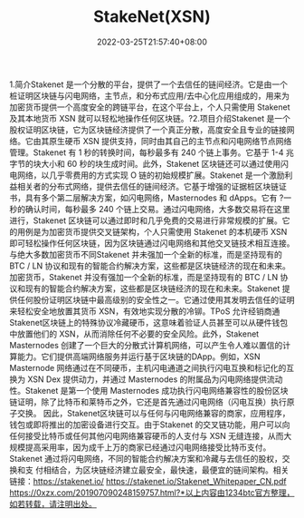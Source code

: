﻿---
weight: 
title: "StakeNet(XSN)"
description: "Stakenet 是一个分散的平台，提供了一个去信任的链间经济"
date: 2022-03-25T21:57:40+08:00
lastmod: 2022-03-25T16:45:40+08:00
draft: false
authors: ["Metabd"]
featuredImage: "stakenetxsn.webp"
link: ""
tags: ["数字代币","StakeNet(XSN)"]
categories: ["navigation"]
navigation: ["数字代币"]
lightgallery: true
toc: true
pinned: false
recommend: false
recommend1: false
---
1.简介Stakenet 是一个分散的平台，提供了一个去信任的链间经济。它是由一个桩证明区块链与闪电网络，主节点，和分布式应用/去中心化应用组成的，用来为加密货币提供一个高度安全的跨链平台，在这个平台上，个人只需使用 Stakenet 及其本地货币 XSN 就可以轻松地操作任何区块链。?2.项目介绍Stakenet 是一个股权证明区块链，它为区块链经济提供了一个真正分散，高度安全且专业的链接网络。它由其原生硬币 XSN 提供支持，同时由其自己的主节点和闪电网络节点网络管理。Stakenet 有 1 秒的转换时间，每秒最多有 240 个链上事务。它基于 1-4 兆字节的块大小和 60 秒的块生成时间。此外，Stakenet 区块链还可以通过使用闪电网络，以几乎零费用的方式实现 O 链的初始规模扩展。Stakenet 是一个激励利益相关者的分布式网络，提供去信任的链间经济。它基于增强的证据桩区块链证书，具有多个第二层解决方案，如闪电网络，Masternodes 和 dApps。它有 ?一秒的确认时间，每秒最多 240 个链上交易。通过闪电网络，大多数交易将在这里进行，Stakenet 区块链可以通过即时和几乎免费的交易进行非常规模的扩展。它的用例是为加密货币提供交叉链架构，个人只需使用 Stakenet 的本机硬币 XSN 即可轻松操作任何区块链，因为区块链通过闪电网络和其他交叉链技术相互连接。与绝大多数加密货币不同Stakenet 并未强加一个全新的标准，而是坚持现有的 BTC / LN 协议和现有的智能合约解决方案，这些都是区块链经济的现在和未来。加密货币，Stakenet 并没有强加一个全新的标准，而是坚持现有的 BTC / LN 协议和现有的智能合约解决方案，这些都是区块链经济的现在和未来。Stakenet 提供任何股份证明区块链中最高级别的安全性之一。它通过使用其发明去信任的证明来轻松安全地放置其货币 XSN，有效地实现分散的冷铆。TPoS 允许经销商通Stakenet区块链上的特殊协议冷藏硬币，这意味着验证人员甚至可以从硬件钱包中放置他们的 XSN，从而消除任何不必要的安全风险。此外，Stakenet Masternodes 创建了一个巨大的分散式计算机网络，可以产生令人难以置信的计算能力。它们提供高端网络服务并运行基于区块链的DApp。例如，XSN Masternode 网络通过在不同硬币，主机闪电通道之间执行闪电互换和标记化的互换为 XSN Dex 提供动力，并通过 Masternodes 的附属品为闪电网络提供流动性。Stakenet 是第一个使用 Masternodes 成功执行闪电网络兼容性的股份区块链证明，除了比特币和莱特币之外，它还是首先通过闪电网络（闪电互换）执行原子交换。 因此，Stakenet区块链可以与任何与闪电网络兼容的商家，应用程序，钱包或即将推出的加密设备进行交互。由于Stakenet 的交叉链功能，用户可以向任何接受比特币或任何其他闪电网络兼容硬币的人支付与 XSN 无缝连接，从而大规模提高采用率，因为成千上万的商家已经通过闪电网络接受比特币支付。Stakenet 通过将闪电网络，不同的智能合约解决方案和冷藏与去信任的股权，交换和支
付相结合，为区块链经济建立最安全，最快速，最便宜的链间架构。相关链接：https://stakenet.io/
https://stakenet.io/Stakenet_Whitepaper_CN.pdf
https://0xzx.com/201907090248159757.html?*以上内容由1234btc官方整理，如若转载，请注明出处。
